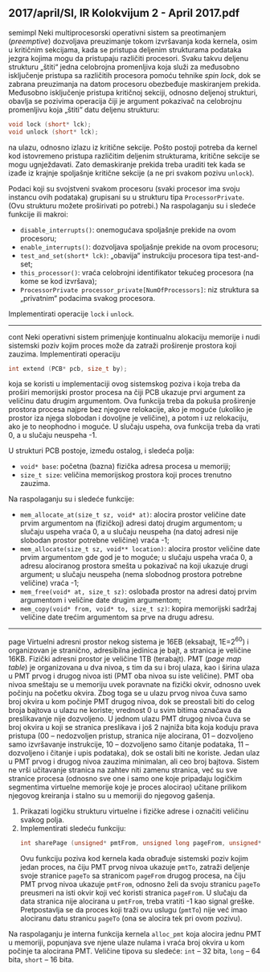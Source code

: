 2017/april/SI, IR Kolokvijum 2 - April 2017.pdf
--------------------------------------------------------------------------------
semimpl
Neki multiprocesorski operativni sistem sa preotimanjem (*preemptive*) dozvoljava
preuzimanje tokom izvršavanja koda kernela, osim u kritičnim sekcijama, kada se pristupa
deljenim strukturama podataka jezgra kojima mogu da pristupaju različiti procesori. Svaku
takvu deljenu strukturu „štiti“ jedna celobrojna promenljiva koja služi za međusobno
isključenje pristupa sa različitih procesora pomoću tehnike *spin lock*, dok se zabrana
preuzimanja na datom procesoru obezbeđuje maskiranjem prekida. Međusobno isključenje
pristupa kritičnoj sekciji, odnosno deljenoj strukturi, obavlja se pozivima operacija čiji je
argument pokazivač na celobrojnu promenljivu koja „štiti“ datu deljenu strukturu:
```cpp
void lock (short* lck);
void unlock (short* lck);
```
na ulazu, odnosno izlazu iz kritične sekcije. Pošto postoji potreba da kernel kod istovremeno
pristupa različitim deljenim strukturama, kritične sekcije se mogu ugnježdavati. Zato
demaskiranje prekida treba uraditi tek kada se izađe iz krajnje spoljašnje kritične sekcije (a ne
pri svakom pozivu `unlock`).

Podaci koji su svojstveni svakom procesoru (svaki procesor ima svoju instancu ovih
podataka) grupisani su u strukturu tipa `ProcessorPrivate`. (Ovu strukturu možete proširivati
po potrebi.) Na raspolaganju su i sledeće funkcije ili makroi:

- `disable_interrupts()`: onemogućava spoljašnje prekide na ovom procesoru;
- `enable_interrupts()`: dozvoljava spoljašnje prekide na ovom procesoru;
- `test_and_set(short* lck)`: „obavija“ instrukciju procesora tipa test-and-set;
- `this_processor()`: vraća celobrojni identifikator tekućeg procesora (na kome se kod
izvršava);
- `ProcessorPrivate processor_private[NumOfProcessors]`: niz struktura sa
„privatnim“ podacima svakog procesora.

Implementirati operacije `lock` i `unlock`.

--------------------------------------------------------------------------------
cont
Neki operativni sistem primenjuje kontinualnu alokaciju memorije i nudi sistemski poziv
kojim proces može da zatraži proširenje prostora koji zauzima. Implementirati operaciju
```cpp
int extend (PCB* pcb, size_t by);
```
koja se koristi u implementaciji ovog sistemskog poziva i koja treba da proširi memorijski
prostor procesa na čiji PCB ukazuje prvi argument za veličinu datu drugim argumentom. Ova
funkcija treba da pokuša proširenje prostora procesa najpre bez njegove relokacije, ako je
moguće (ukoliko je prostor iza njega slobodan i dovoljne je veličine), a potom i uz relokaciju,
ako je to neophodno i moguće. U slučaju uspeha, ova funkcija treba da vrati 0, a u slučaju
neuspeha -1.

U strukturi PCB postoje, između ostalog, i sledeća polja:

- `void* base`: početna (bazna) fizička adresa procesa u memoriji;
- `size_t size`: veličina memorijskog prostora koji proces trenutno zauzima.

Na raspolaganju su i sledeće funkcije:

- `mem_allocate_at(size_t sz, void* at)`: alocira prostor veličine date prvim
argumentom na (fizičkoj) adresi datoj drugim argumentom; u slučaju uspeha vraća 0, a u
slučaju neuspeha (na datoj adresi nije slobodan prostor potrebne veličine) vraća -1;
- `mem_allocate(size_t sz, void** location)`: alocira prostor veličine date prvim
argumentom gde god je to moguće; u slučaju uspeha vraća 0, a adresu alociranog prostora
smešta u pokazivač na koji ukazuje drugi argument; u slučaju neuspeha (nema slobodnog
prostora potrebne veličine) vraća -1;
- `mem_free(void* at, size_t sz)`: oslobađa prostor na adresi datoj prvim argumentom i
veličine date drugim argumentom;
- `mem_copy(void* from, void* to, size_t sz)`: kopira memorijski sadržaj veličine
date trećim argumentom sa prve na drugu adresu.

--------------------------------------------------------------------------------
page
Virtuelni adresni prostor nekog sistema je 16EB (eksabajt, 1E=$2^{60}$) i organizovan je stranično,
adresibilna jedinica je bajt, a stranica je veličine 16KB. Fizički adresni prostor je veličine 1TB
(terabajt). PMT (*page map table*) je organizovana u dva nivoa, s tim da su i broj ulaza, kao i
širina ulaza u PMT prvog i drugog nivoa isti (PMT oba nivoa su iste veličine). PMT oba nivoa
smeštaju se u memoriju uvek poravnate na fizički okvir, odnosno uvek počinju na početku
okvira. Zbog toga se u ulazu prvog nivoa čuva samo broj okvira u kom počinje PMT drugog
nivoa, dok se preostali biti do celog broja bajtova u ulazu ne koriste; vrednost 0 u svim bitima
označava da preslikavanje nije dozvoljeno. U jednom ulazu PMT drugog nivoa čuva se broj
okvira u koji se stranica preslikava i još 2 najniža bita koja koduju prava pristupa (00 –
nedozvoljen pristup, stranica nije alocirana, 01 – dozvoljeno samo izvršavanje instrukcije, 10
– dozvoljeno samo čitanje podataka, 11 – dozvoljeno i čitanje i upis podataka), dok se ostali
biti ne koriste. Jedan ulaz u PMT prvog i drugog nivoa zauzima minimalan, ali ceo broj
bajtova. Sistem ne vrši učitavanje stranica na zahtev niti zamenu stranica, već su sve stranice
procesa (odnosno sve one i samo one koje pripadaju logičkim segmentima virtuelne memorije
koje je proces alocirao) učitane prilikom njegovog kreiranja i stalno su u memoriji do
njegovog gašenja.

1. Prikazati logičku strukturu virtuelne i fizičke adrese i označiti veličinu svakog polja.
2. Implementirati sledeću funkciju:
   ```cpp
   int sharePage (unsigned* pmtFrom, unsigned long pageFrom, unsigned* pmtTo, unsigned long pageTo);
   ```
   Ovu funkciju poziva kod kernela kada obrađuje sistemski poziv kojim jedan proces, na čiju
PMT prvog nivoa ukazuje `pmtTo`, zatraži deljenje svoje stranice `pageTo`  sa stranicom
`pageFrom` drugog procesa, na čiju PMT prvog nivoa ukazuje `pmtFrom`, odnosno želi da svoju
stranicu `pageTo` preusmeri na isti okvir koji već koristi stranica `pageFrom`. U slučaju da data
stranica nije alocirana u `pmtFrom`, treba vratiti -1 kao signal greške. Pretpostavlja se da proces
koji traži ovu uslugu (`pmtTo`) nije već imao alociranu datu stranicu `pageTo` (ona se alocira tek
pri ovom pozivu).

Na raspolaganju je interna funkcija kernela `alloc_pmt` koja alocira jednu PMT u memoriji,
popunjava sve njene ulaze nulama i vraća broj okvira u kom počinje ta alocirana PMT.
Veličine tipova su sledeće: `int` – 32 bita, `long` – 64 bita, `short` – 16 bita.
